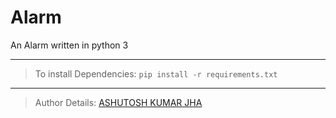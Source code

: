 # Alarm
[](https://img.shields.io/github/license/ASHUdev05/Alarm)
An Alarm written in python 3 

***

> To install Dependencies:
> `pip install -r requirements.txt`

***

>Author Details:
>[ASHUTOSH KUMAR JHA](https://www.instagram.com/__legend05__)
